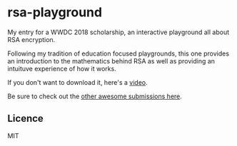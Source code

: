 # rsa-playground
My entry for a WWDC 2018 scholarship, an interactive playground all about RSA encryption.

Following my tradition of education focused playgrounds, this one provides an introduction to the mathematics behind RSA as well as providing an intuituve experience of how it works. 

If you don't want to download it, here's a [video](https://youtu.be/d36YmVfUD9s).

Be sure to check out the [other awesome submissions here](https://github.com/wwdc/2018).

## Licence

MIT
